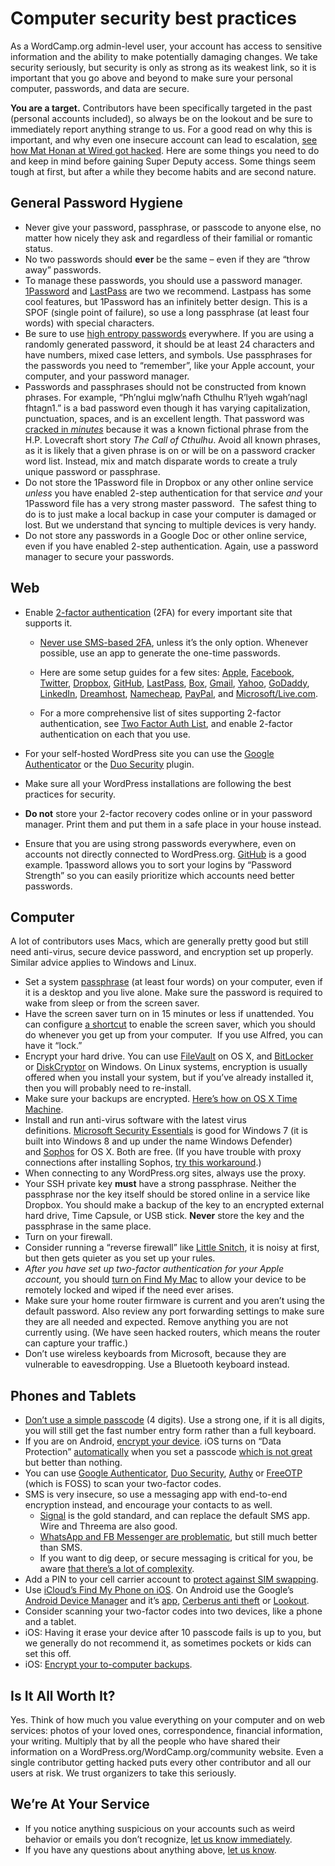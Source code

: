 # Computer security best practices

As a WordCamp.org admin-level user, your account has access to sensitive information and the ability to make potentially damaging changes. We take security seriously, but security is only as strong as its weakest link, so it is important that you go above and beyond to make sure your personal computer, passwords, and data are secure.

**You are a target.** Contributors have been specifically targeted in the past (personal accounts included), so always be on the lookout and be sure to immediately report anything strange to us. For a good read on why this is important, and why even one insecure account can lead to escalation, [see how Mat Honan at Wired got hacked](https://www.wired.com/2012/08/apple-amazon-mat-honan-hacking/). Here are some things you need to do and keep in mind before gaining Super Deputy access. Some things seem tough at first, but after a while they become habits and are second nature.

## General Password Hygiene

*   Never give your password, passphrase, or passcode to anyone else, no matter how nicely they ask and regardless of their familial or romantic status.
*   No two passwords should **ever** be the same – even if they are “throw away” passwords.
*   To manage these passwords, you should use a password manager. [1Password](https://1password.com/) and [LastPass](https://www.lastpass.com/) are two we recommend. Lastpass has some cool features, but 1Password has an infinitely better design. This is a SPOF (single point of failure), so use a long passphrase (at least four words) with special characters.
*   Be sure to use [high entropy passwords](https://en.support.wordpress.com/selecting-a-strong-password/#how-to-create-a-passphrase) everywhere. If you are using a randomly generated password, it should be at least 24 characters and have numbers, mixed case letters, and symbols. Use passphrases for the passwords you need to “remember”, like your Apple account, your computer, and your password manager.
*   Passwords and passphrases should not be constructed from known phrases. For example, “Ph’nglui mglw’nafh Cthulhu R’lyeh wgah’nagl fhtagn1.” is a bad password even though it has varying capitalization, punctuation, spaces, and is an excellent length. That password was [cracked in *minutes*](https://arstechnica.com/information-technology/2013/08/thereisnofatebutwhatwemake-turbo-charged-cracking-comes-to-long-passwords/) because it was a known fictional phrase from the H.P. Lovecraft short story *The Call of Cthulhu*. Avoid all known phrases, as it is likely that a given phrase is on or will be on a password cracker word list. Instead, mix and match disparate words to create a truly unique password or passphrase.
*   Do not store the 1Password file in Dropbox or any other online service *unless* you have enabled 2-step authentication for that service *and* your 1Password file has a very strong master password.  The safest thing to do is to just make a local backup in case your computer is damaged or lost. But we understand that syncing to multiple devices is very handy.
*   Do not store any passwords in a Google Doc or other online service, even if you have enabled 2-step authentication. Again, use a password manager to secure your passwords.

## Web

*   Enable [2-factor authentication](http://searchsecurity.techtarget.com/definition/two-factor-authentication) (2FA) for every important site that supports it.
    
    *   [Never use SMS-based 2FA](https://www.schneier.com/blog/archives/2016/08/nist_is_no_long.html), unless it’s the only option. Whenever possible, use an app to generate the one-time passwords.
    
    *   Here are some setup guides for a few sites: [Apple](https://support.apple.com/kb/HT5570), [Facebook](https://www.facebook.com/help/909243165853369/?helpref=hc_fnav), [Twitter](https://support.twitter.com/articles/20170388), [Dropbox](https://www.dropbox.com/help/363/en), [GitHub](https://help.github.com/articles/about-two-factor-authentication/), [LastPass](https://support.logmeininc.com/lastpass/help/enable-multifactor-authentication-lp010002), [Box](https://support.box.com/hc/en-us/articles/360044195853-Configuring-Two-Step-Login-Verification), [Gmail](https://support.google.com/accounts/answer/180744?hl=en), [Yahoo](http://help.yahoo.com/kb/index?page=content&y=PROD_ACCT&locale=en_US&id=SLN5013), [GoDaddy](https://www.godaddy.com/help/what-is-2-step-verification-31995), [LinkedIn](https://www.linkedin.com/help/linkedin/answer/531/two-step-verification-overview?lang=en), [Dreamhost](https://help.dreamhost.com/hc/en-us/articles/216013897-Multifactor-Authentication-overview), [Namecheap](https://www.namecheap.com/support/knowledgebase/article.aspx/9253/45/how-to-two-factor-authentication), [PayPal](https://www.paypal.com/us/cgi-bin?cmd=xpt/Marketing_CommandDriven/securitycenter/PayPalSecurityKey-outside&bn_r=o), and [Microsoft/Live.com](http://windows.microsoft.com/en-au/windows/two-step-verification-faq).
    *   For a more comprehensive list of sites supporting 2-factor authentication, see [Two Factor Auth List](http://twofactorauth.org/), and enable 2-factor authentication on each that you use.
*   For your self-hosted WordPress site you can use the [Google Authenticator](https://wordpress.org/plugins/google-authenticator/) or the [Duo Security](https://duo.com/docs/wordpress) plugin.
*   Make sure all your WordPress installations are following the best practices for security.
*   **Do not** store your 2-factor recovery codes online or in your password manager. Print them and put them in a safe place in your house instead.
*   Ensure that you are using strong passwords everywhere, even on accounts not directly connected to WordPress.org. [GitHub](https://github.com/) is a good example. 1password allows you to sort your logins by “Password Strength” so you can easily prioritize which accounts need better passwords.

## Computer

A lot of contributors uses Macs, which are generally pretty good but still need anti-virus, secure device password, and encryption set up properly. Similar advice applies to Windows and Linux.

*   Set a system [passphrase](https://en.support.wordpress.com/selecting-a-strong-password/#how-to-create-a-passphrase) (at least four words) on your computer, even if it is a desktop and you live alone. Make sure the password is required to wake from sleep or from the screen saver.
*   Have the screen saver turn on in 15 minutes or less if unattended. You can configure [a shortcut](https://www.macworld.com/article/1049080/software/lockscreen.html) to enable the screen saver, which you should do whenever you get up from your computer.  If you use Alfred, you can have it “lock.”
*   Encrypt your hard drive. You can use [FileVault](https://support.apple.com/kb/HT4790) on OS X, and [BitLocker](https://www.howtogeek.com/192894/how-to-set-up-bitlocker-encryption-on-windows/) or [DiskCryptor](https://ssd.eff.org/en/node/49 "How to: Encrypt Your Windows Device") on Windows. On Linux systems, encryption is usually offered when you install your system, but if you’ve already installed it, then you will probably need to re-install.
*   Make sure your backups are encrypted. [Here’s how on OS X Time Machine](https://support.apple.com/en-euro/guide/mac-help/mh11421/mac).
*   Install and run anti-virus software with the latest virus definitions. [Microsoft Security Essentials](https://support.microsoft.com/de-de/help/14210/security-essentials-download) is good for Windows 7 (it is built into Windows 8 and up under the name Windows Defender) and [Sophos](https://home.sophos.com/mac) for OS X. Both are free. (If you have trouble with proxy connections after installing Sophos, [try this workaround](https://cloudup.com/cCq4WF7KUVM).)
*   When connecting to any WordPress.org sites, always use the proxy.
*   Your SSH private key **must** have a strong passphrase. Neither the passphrase nor the key itself should be stored online in a service like Dropbox. You should make a backup of the key to an encrypted external hard drive, Time Capsule, or USB stick. **Never** store the key and the passphrase in the same place.
*   Turn on your firewall.
*   Consider running a “reverse firewall” like [Little Snitch](https://www.obdev.at/products/littlesnitch/index.html), it is noisy at first, but then gets quieter as you set up your rules.
*   *After you have set up two-factor authentication for your Apple account,* you should [turn on Find My Mac](https://www.apple.com/icloud/setup/mac.html) to allow your device to be remotely locked and wiped if the need ever arises.
*   Make sure your home router firmware is current and you aren’t using the default password. Also review any port forwarding settings to make sure they are all needed and expected. Remove anything you are not currently using. (We have seen hacked routers, which means the router can capture your traffic.)
*   Don’t use wireless keyboards from Microsoft, because they are vulnerable to eavesdropping. Use a Bluetooth keyboard instead.

## Phones and Tablets

*   [Don’t use a simple passcode](https://support.apple.com/kb/HT4113) (4 digits). Use a strong one, if it is all digits, you will still get the fast number entry form rather than a full keyboard.
*   If you are on Android, [encrypt your device](http://www.howtogeek.com/141953/how-to-encrypt-your-android-phone-and-why-you-might-want-to/). iOS turns on “Data Protection” [automatically](http://searchconsumerization.techtarget.com/tip/How-iOS-encryption-and-Data-Protection-work) when you set a passcode [which is not great](http://www.zdziarski.com/blog/?p=2149) but better than nothing.
*   You can use [Google Authenticator](https://support.google.com/accounts/answer/1066447?rd=1), [Duo Security](https://www.duosecurity.com/), [Authy](https://www.authy.com/) or [FreeOTP](https://fedorahosted.org/freeotp/) (which is FOSS) to scan your two-factor codes.
*   SMS is very insecure, so use a messaging app with end-to-end encryption instead, and encourage your contacts to as well.
    *   [Signal](https://www.signal.org/) is the gold standard, and can replace the default SMS app. Wire and Threema are also good.
    *   [WhatsApp and FB Messenger are problematic](https://www.securemessagingapps.com/), but still much better than SMS.
    *   If you want to dig deep, or secure messaging is critical for you, be aware [that there’s a lot of complexity](https://www.eff.org/deeplinks/2018/03/secure-messaging-more-secure-mess).
*   Add a PIN to your cell carrier account to [protect against SIM swapping](https://www.vice.com/en_us/article/zm8a9y/how-to-protect-yourself-from-sim-swapping-hacks).
*   Use [iCloud’s Find My Phone on iOS](https://www.apple.com/icloud/features/find-my-iphone.html). On Android use the Google’s [Android Device Manager](https://www.google.com/android/devicemanager) and it’s [app](https://play.google.com/store/apps/details?id=com.google.android.apps.adm&hl=en), [Cerberus anti theft](https://www.cerberusapp.com/) or [Lookout](https://play.google.com/store/apps/details?id=com.lookout&hl=en).
*   Consider scanning your two-factor codes into two devices, like a phone and a tablet.
*   iOS: Having it erase your device after 10 passcode fails is up to you, but we generally do not recommend it, as sometimes pockets or kids can set this off.
*   iOS: [Encrypt your to-computer backups](https://cloudup.com/cuVfSHIiFY0).

## Is It All Worth It?

Yes. Think of how much you value everything on your computer and on web services: photos of your loved ones, correspondence, financial information, your writing. Multiply that by all the people who have shared their information on a WordPress.org/WordCamp.org/community website. Even a single contributor getting hacked puts every other contributor and all our users at risk. We trust organizers to take this seriously.

## We’re At Your Service

*   If you notice anything suspicious on your accounts such as weird behavior or emails you don’t recognize, [let us know immediately](mailto:support@wordcamp.org).
*   If you have any questions about anything above, [let us know](mailto:support@wordcamp.org).

<!--
*   [To-do](# "To-do")
-->
